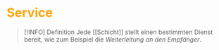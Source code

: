 # <font color = "orange">Service</font>

>[!INFO] Definition
>Jede [[Schicht]] stellt einen bestimmten Dienst bereit, wie zum Beispiel die *Weiterleitung an den Empfänger*.


